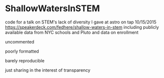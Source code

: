 # ShallowWatersInSTEM
code for a talk on STEM's lack of diversity I gave at astro on tap 10/15/2015 https://speakerdeck.com/fedhere/shallow-waters-in-stem
including publicly available data from NYC schools and Pluto and data on enrollment

uncommented

poorly formatted

barely reproducible

just sharing in the interest of transparency
